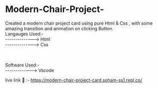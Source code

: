 # Modern-Chair-Project-
Created a modern chair project card using pure Html &amp; Css , with some amazing transition and animation on clicking Button.
<br/>
Langauges Used:-
<br/>
--------------> Html
<br/>
--------------> Css

<br/>
<br/>
Software Used:-
<br/>
-------------> Vscode

live link 🔗 :- https://modern-chair-project-card.soham-ss1.repl.co/
